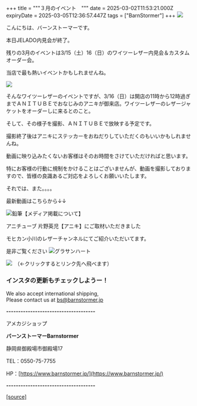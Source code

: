 +++
title = """３月のイベント　"""
date = 2025-03-02T11:53:21.000Z
expiryDate = 2025-03-05T12:36:57.447Z
tags = ["BarnStormer"]
+++
[![](https://stat.ameba.jp/user_images/20231023/16/barnstormer-go/b2/03/p/o0420015015354743273.png)](https://ameblo.jp/barnstormer-go/entry-12825670498.html)

こんにちは、バーンストーマーです。

本日JELADO内見会が終了。

残りの3月のイベントは3/15（土）16（日）のワイツーレザー内見会＆カスタムオーダー会。

当店で最も熱いイベントかもしれませんね。

[![](https://stat.ameba.jp/user_images/20250302/18/barnstormer-go/63/29/j/o0225022515550158865.jpg)](https://stat.ameba.jp/user_images/20250302/18/barnstormer-go/63/29/j/o0225022515550158865.jpg)

そんなワイツーレザーのイベントですが、3/16（日）は開店の11時から12時過ぎまでＡＮＩＴＵＢＥでおなじみのアニキが御来店。ワイツーレザーのレザージャケットをオーダーしに来るとのこと。

そして、その様子を撮影、ＡＮＩＴＵＢＥで放映する予定です。

撮影終了後はアニキにステッカーをおねだりしていただくのもいいかもしれませんね。

動画に映り込みたくないお客様はそのお時間をさけていただければと思います。

特にお客様の行動に規制をかけることはございませんが、動画を撮影しておりますので、皆様の良識あるご対応をよろしくお願いいたします。

それでは、また。。。。

最新動画はこちらから↓↓

![鉛筆](https://stat100.ameba.jp/blog/ucs/img/char/char3/519.png)【メディア掲載について】

アニチューブ 片野英児【アニキ】にご取材いただきました

モヒカン小川のレザーチャンネルにてご紹介いただいてます。

是非ご覧ください ![グラサンハート](https://stat100.ameba.jp/blog/ucs/img/char/char3/148.png)

[![](https://stat.ameba.jp/user_images/20230412/16/barnstormer-go/6a/23/p/o0108010815269242493.png)](https://www.instagram.com/barnstormer_daily/)　（←クリックするとリンク先へ飛べます）

### インスタの更新もチェックしようー！

We also accept international shipping,  
Please contact us at bs@barnstormer.jp

**\-------------------------------------**

アメカジショップ

**バーンストーマーBarnstormer**

静岡県御殿場市御殿場17

TEL：0550-75-7755

HP：[https://www.barnstormer.jp/](https://www.barnstormer.jp/)

**\-------------------------------------**

[[source]](https://ameblo.jp/barnstormer-go/entry-12888416018.html)
